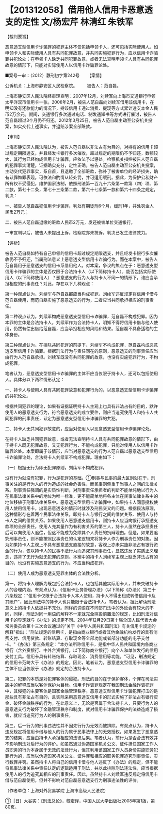 # 【201312058】借用他人信用卡恶意透支的定性 文/杨宏芹 林清红 朱铁军

【裁判要旨】

恶意透支型信用卡诈骗罪的犯罪主体不仅包括申领卡人，还可包括实际使用人。如申领卡人和实际使用人具有共同犯罪故意，并共同实施犯罪行为，应以信用卡诈骗罪共犯论处；在申领卡人缺乏共同犯罪故意，或者无法查明申领卡人具有共同犯罪故意的情形下，只能对实际使用人以信用卡诈骗罪论处。

■案号一审：（2012）静刑初字第242号 　　【案情】

公诉机关：上海市静安区人民检察院。 　　被告人：范自磊。

上海市静安区人民法院经审理查明：2007年12月，刘续军向上海市交通银行申领太平洋双币信用卡一张。2008年2月，被告人范自磊向刘续军借用该信用卡，在明知没有还款能力的情况下，持该信用卡通过消费、提现等方式累计透支本金人民币2万余元。期间，交通银行多次通过电话、制发通知书等方式进行催讨，被告人范自磊超过3个月仍不归还。2012年3月25日，被告人范自磊主动至公安机关投案，如实交代上述事实，并退赔涉案全部赃款。

【审判】

上海市静安区人民法院认为，被告人范自磊以非法占有为目的，对持有的信用卡超过规定期限透支，并且经发卡银行多次催收，超过规定的期限仍不予归还，数额较大，其行为已经构成信用卡诈骗罪，应依法予以惩处。检察机关指控被告人范自磊的犯罪事实清楚，证据确实充分，定性正确。被告人范自磊主动至公安机关投案，主动交代犯罪事实，系自首，且退缴了全部赃款，弥补了被害单位的经济损失，确有认罪悔罪表现，可依法和酌情从轻处罚，并可适用缓刑。据此，为保护公私财产所有权不受侵犯，维护国家法制，依照刑法第一百九十六条第一款第（四）项、第二款，第七十二条，第七十三条第二款，第六十七条第一款和第六十四条之规定，判决：

一、被告人范自磊犯信用卡诈骗罪，判处有期徒刑6个月，缓刑1年，并处罚金人民币2万元；

二、被告人范自磊退缴的赃款人民币2万元，发还被害单位交通银行。

一审宣判以后，被告人未提出上诉，检察院亦未抗诉，判决已发生法律效力。

【评析】

被告人范自磊如持有自己申领的信用卡超过规定期限透支，并且经发卡银行多次催收仍不予归还，当属刑法意义上恶意透支型信用卡诈骗行为。而在本案中，被告人范自磊用于恶意透支的信用卡系借用他人。对本案，争议的焦点在于：恶意透支型信用卡诈骗罪的主体是否仅限于合法持卡人（以下简称持卡人），能否包括实际使用人（以下简称使用人）？恶意透支的行为人与持卡人不同一的情形下，谁应当承担相应的刑事责任？对此，存在以下几种观点：

第一种观点认为，刘续军与范自磊都应当构成犯罪。刘续军违反规定将信用卡借与范自磊使用，而范自磊实施了恶意透支的行为，二者应当共同承担相应的刑事责任。

第二种观点认为，刘续军构成恶意透支型信用卡诈骗罪，范自磊不构成犯罪。因为本罪的主体是合法持卡人，刘续军作为合法持卡人，明知不得将信用卡借与他人使用，仍然有偿出借给范自磊，应当承担相应的风险和结果。范自磊不具备适格的主体身份。

第三种观点认为，在排除共同犯罪的前提下，刘续军不构成犯罪，范自磊构成恶意透支型信用卡诈骗罪。根据刑法行为与责任同在的原则，恶意透支的刑事责任应当由行为人范自磊承担。刘续军既没有共同犯罪的故意，也没有实施犯罪行为，不构成犯罪。

笔者认为，恶意透支型信用卡诈骗罪的主体不应当仅限于持卡人，还可以包括使用人。具体分以下两种情形认定：

一、持卡人与使用人具有共同犯罪故意和犯罪行为的，以恶意透支型信用卡诈骗罪的共犯论处。

根据共同犯罪的理论，如果有证据证明持卡人主观上也具有非法占有的目的，默许使用人的恶意透支行为，符合恶意透支的成立要件，则应当追究使用人和持卡人共同犯罪的刑事责任，认定为恶意透支型信用卡诈骗罪的共犯。

二、持卡人无共同犯罪故意的，应当对使用人以恶意透支型信用卡诈骗罪论处。

在持卡人缺乏共同犯罪故意，或者无法查明持卡人具有共同犯罪故意的情形下，由于持卡人既无犯罪故意，又无犯罪行为，不能构成犯罪，只能对使用人以信用卡诈骗罪论处。本案即属于该情形，应当对恶意透支的行为人范自磊以恶意透支型信用卡诈骗罪论处，合法持卡人刘续军不构成犯罪。理由如下：

（一）根据无行为即无犯罪原则，刘续军不构成犯罪。

没有行为就没有犯罪，行为是犯罪的基础。①刑事与民事的最大区别就在于，刑事关注的是行为人的行为造成的社会危害性，而民事则侧重于当事人之间的法律关系。刑事责任强调的是实质性判断，对刑事责任承担者的判断不能单纯地以行为人在民事法律关系中的地位为唯一标准，更不能简单地将各主体在民事法律关系中的地位移植于刑事法律关系中。恶意透支型信用卡诈骗罪中，如果持卡人同意授权使用人使用信用卡，出现恶意透支的情形时就涉及刑民交叉的问题。根据民法原理，这种情形存在着两个民事法律关系，即持卡人与银行之间的借贷关系、使用人与持卡人之间的借贷关系。如果使用人恶意透支信用卡，则持卡人应当向银行承担透支款项的全部责任，使用人充其量作为有利害关系的第三人，持卡人虽然在承担责任后可以向使用人追偿，但这不能成为免除其个人责任的抗辩理由。但是，如果要追究刑事责任，则不能按照民事责任的认定逻辑来将持卡人作为刑事责任的对象。因为如果持卡人主观上不具有恶意透支直接的故意，客观上亦未实施非法占有银行资金的行为，仅以持卡人的民事不法行为而追究其刑事责任，显然违反了实质正义理念，违背了无行为就无犯罪的原则。本案中的持卡人刘续军主观上缺乏非法占有的目的，也没有实施恶意透支的行为，不应当构成犯罪。

（二）使用人成为恶意透支犯罪主体的合法性分析。

第一，将持卡人理解为既包括合法持卡人，也包括其他实际用卡人，并未突破持卡人的合理内涵。有观点认为，《信用卡业务管理办法》（以下简称《办法》）第三十六条规定："信用卡仅限于合法持卡人本人使用，持卡人不得出租或转借信用卡及其账户"，因此刑法中的持卡人也只能限于合法持卡人。笔者认为，据此解读刑法意义上的持卡人依据并不充分。同样的词语在不同部门法中的外延会有较大的不同，同样，刑法对同一用语的解释不一定就完全照搬前置法的规定，比如刑法对信用卡的界定就与《办法》的规定不同。2004年12月29日第十届全国人民代表大会常务委员会第十三次会议通过的"关于《中华人民共和国刑法》有关信用卡规定的解释"指出："刑法规定的信用卡，是指由商业银行或者其他金融机构发行的具有消费支付、信用贷款、转账结算、存取现金等全部功能或者部分功能的电子支付卡。"《办法》第三条规定："本办法所称信用卡，是指中华人民共和国境内各商业银行（含外资银行、中外合资银行，以下简称商业银行）向个人和单位发行的信用支付工具。信用卡具有转账结算、存取现金、消费信用等功能。"可见，刑法规定的信用卡范畴大于《办法》的规定。因此，笔者认为，恶意透支型信用卡诈骗罪的主体不应当仅限于《办法》规定的合法持卡人。

第二，犯罪的本质是对犯罪客体的侵犯。刑法的目的在于保护客体，个罪在司法实践中的解释应当以客体保护为目标。信用卡诈骗罪规定在我国刑法金融诈骗犯罪中，其侵犯的主要客体是国家金融管理秩序。恶意透支型信用卡诈骗犯罪打击的是那些具有非法占有目的，且实际采用恶意透支信用卡的形式实施了非法占有银行资金、破坏金融秩序的行为。在此意义上，无论是否属于合法持卡人，只要行为人的恶意透支行为破坏了金融管理秩序和制度，就对信用卡诈骗罪保护的法益造成了损害，就应当追究行为人的刑事责任。

第三，后一行为的刑事违法性并不因先行行为无效而被排除。有观点认为，持卡人违反规定将信用卡借与他人的行为属于民事法律上的无效授权，如果发生了恶意透支的结果，应当由持卡人承担相应的法律后果。笔者认为，前行为是否合法有效并不影响刑法对后行为的评价。如虽然通过伪造国家机关公文、证件担任国家工作人员职务的行为本身属于无效的法律行为，但其利用该国家工作人员身份实施职务犯罪行为的，应当以伪造国家机关公文、证件罪和相应的职务犯罪追究刑事责任，实行数罪并罚。虽然持卡人将自己的信用卡借与他人违反了《办法》的规定，但不能将民事法律关系中责任认定的逻辑适用于刑法，并以此排除刑法违法性，应当根据使用人的行为追究其相应的刑事责任。因此，虽然持卡人刘续军违反规定将信用卡借与范自磊使用，但并不影响对范自磊恶意透支行为刑事违法性的评价。

（作者单位：上海对外贸易学院 上海市高级人民法院）

①［日］大谷实：《刑法总论》，黎宏译，中国人民大学出版社2008年第1版，第80页。